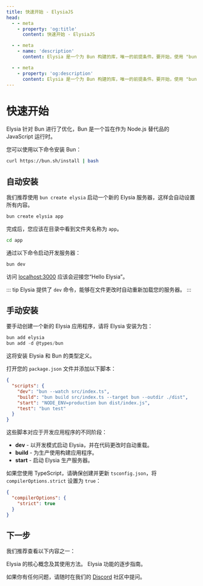 ```yaml
---
title: 快速开始 - ElysiaJS
head:
  - - meta
    - property: 'og:title'
      content: 快速开始 - ElysiaJS

  - - meta
    - name: 'description'
      content: Elysia 是一个为 Bun 构建的库，唯一的前提条件。要开始，使用 "bun create elysia hi-elysia" 引导一个新项目，并使用 "bun dev" 启动开发服务器。这就是开始 ElysiaJS 所需的所有内容。

  - - meta
    - property: 'og:description'
      content: Elysia 是一个为 Bun 构建的库，唯一的前提条件。要开始，使用 "bun create elysia hi-elysia" 引导一个新项目，并使用 "bun dev" 启动开发服务器。这就是开始 ElysiaJS 所需的所有内容。
---
```


# 快速开始
Elysia 针对 Bun 进行了优化，Bun 是一个旨在作为 Node.js 替代品的 JavaScript 运行时。

您可以使用以下命令安装 Bun：
```bash
curl https://bun.sh/install | bash
```

## 自动安装
我们推荐使用 `bun create elysia` 启动一个新的 Elysia 服务器，这样会自动设置所有内容。

```bash
bun create elysia app
```

完成后，您应该在目录中看到文件夹名称为 `app`。

```bash
cd app
```

通过以下命令启动开发服务器：
```bash
bun dev
```

访问 [localhost:3000](http://localhost:3000) 应该会迎接您“Hello Elysia”。

::: tip
Elysia 提供了 `dev` 命令，能够在文件更改时自动重新加载您的服务器。
:::

## 手动安装
要手动创建一个新的 Elysia 应用程序，请将 Elysia 安装为包：

```typescript
bun add elysia
bun add -d @types/bun
```

这将安装 Elysia 和 Bun 的类型定义。

打开您的 `package.json` 文件并添加以下脚本：
```json
{
  "scripts": {
    "dev": "bun --watch src/index.ts",
    "build": "bun build src/index.ts --target bun --outdir ./dist",
    "start": "NODE_ENV=production bun dist/index.js",
    "test": "bun test"
  }
}
```

这些脚本对应于开发应用程序的不同阶段：

- **dev** - 以开发模式启动 Elysia，并在代码更改时自动重载。
- **build** - 为生产使用构建应用程序。
- **start** - 启动 Elysia 生产服务器。

如果您使用 TypeScript，请确保创建并更新 `tsconfig.json`，将 `compilerOptions.strict` 设置为 `true`：
```json
{
  "compilerOptions": {
    "strict": true
  }
}
```

## 下一步
我们推荐查看以下内容之一：

<script setup>
import Card from '../components/nearl/card.vue'
import Deck from '../components/nearl/card-deck.vue'
</script>

<Deck>
    <Card title="核心概念 (5 分钟)" href="/key-concept">
    	Elysia 的核心概念及其使用方法。
    </Card>
    <Card title="教程 (15 分钟)" href="/tutorial">
    	Elysia 功能的逐步指南。
    </Card>
</Deck>

如果你有任何问题，请随时在我们的 [Discord](https://discord.gg/elysia) 社区中提问。

